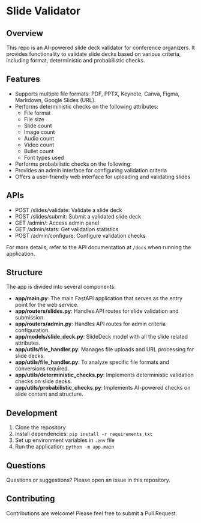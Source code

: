 # Slide Validator

## Overview

This repo is an AI-powered slide deck validator for conference organizers. It provides functionality to validate slide decks based on various criteria, including format, deterministic and probabilistic checks.

## Features

- Supports multiple file formats: PDF, PPTX, Keynote, Canva, Figma, Markdown, Google Slides (URL).
- Performs deterministic checks on the following attributes:
  - File format
  - File size
  - Slide count
  - Image count
  - Audio count
  - Video count
  - Bullet count
  - Font types used
- Performs probabilistic checks on the following:
- Provides an admin interface for configuring validation criteria
- Offers a user-friendly web interface for uploading and validating slides

## APIs

- POST /slides/validate: Validate a slide deck
- POST /slides/submit: Submit a validated slide deck
- GET /admin/: Access admin panel
- GET /admin/stats: Get validation statistics
- POST /admin/configure: Configure validation checks

For more details, refer to the API documentation at `/docs` when running the application.

## Structure

The app is divided into several components:

* **app/main.py**: The main FastAPI application that serves as the entry point for the web service.
* **app/routers/slides.py**: Handles API routes for slide validation and submission.
* **app/routers/admin.py**: Handles API routes for admin criteria configuration.
* **app/models/slide_deck.py**: SlideDeck model with all the slide related attributes.
* **app/utils/file_handler.py**: Manages file uploads and URL processing for slide decks.
* **app/utils/file_handler.py**: To analyze specific file formats and conversions required.
* **app/utils/deterministic_checks.py**: Implements deterministic validation checks on slide decks.
* **app/utils/probabilistic_checks.py**: Implements AI-powered checks on slide content and structure.

## Development

1. Clone the repository
2. Install dependencies: `pip install -r requirements.txt`
3. Set up environment variables in `.env` file
4. Run the application: `python -m app.main`

## Questions

Questions or suggestions? Please open an issue in this repository.

## Contributing

Contributions are welcome! Please feel free to submit a Pull Request.
